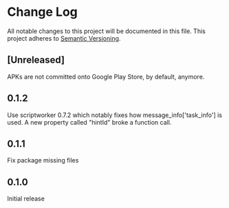 # Change Log
All notable changes to this project will be documented in this file.
This project adheres to [Semantic Versioning](http://semver.org/).

## [Unreleased]
APKs are not committed onto Google Play Store, by default, anymore.

## 0.1.2
Use scriptworker 0.7.2 which notably fixes how message_info['task_info'] is used.  A new property called "hintId" broke a function call.

## 0.1.1
Fix package missing files

## 0.1.0
Initial release
